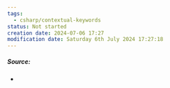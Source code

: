```yaml
---
tags:
  - csharp/contextual-keywords
status: Not started
creation date: 2024-07-06 17:27
modification date: Saturday 6th July 2024 17:27:18
---
```

##### Source:
* 